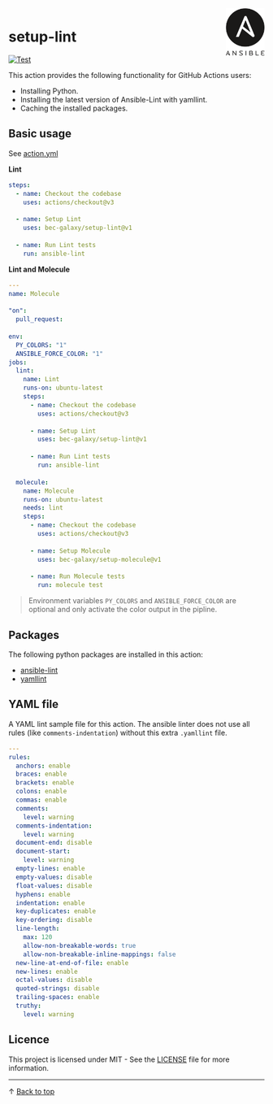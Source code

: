 <img align="right" width="15%" src="docs/ansible-logo.svg" alt="ansible logo"/>

# setup-lint

[![Test](https://github.com/bec-galaxy/setup-lint/actions/workflows/test.yml/badge.svg)](https://github.com/bec-galaxy/setup-lint/actions/workflows/test.yml)

This action provides the following functionality for GitHub Actions users:

- Installing Python.
- Installing the latest version of Ansible-Lint with yamllint.
- Caching the installed packages.

## Basic usage

See [action.yml](action.yml)

**Lint**
```yaml
steps:
  - name: Checkout the codebase
    uses: actions/checkout@v3

  - name: Setup Lint
    uses: bec-galaxy/setup-lint@v1

  - name: Run Lint tests
    run: ansible-lint
```

**Lint and Molecule**

```yaml
---
name: Molecule

"on":
  pull_request:

env:
  PY_COLORS: "1"
  ANSIBLE_FORCE_COLOR: "1"
jobs:
  lint:
    name: Lint
    runs-on: ubuntu-latest
    steps:
      - name: Checkout the codebase
        uses: actions/checkout@v3

      - name: Setup Lint
        uses: bec-galaxy/setup-lint@v1

      - name: Run Lint tests
        run: ansible-lint

  molecule:
    name: Molecule
    runs-on: ubuntu-latest
    needs: lint
    steps:
      - name: Checkout the codebase
        uses: actions/checkout@v3

      - name: Setup Molecule
        uses: bec-galaxy/setup-molecule@v1

      - name: Run Molecule tests
        run: molecule test
```

> Environment variables `PY_COLORS` and `ANSIBLE_FORCE_COLOR` are optional and only activate the color output in the pipline.

## Packages

The following python packages are installed in this action:

- [ansible-lint](https://pypi.org/project/ansible-lint/)
- [yamllint](https://pypi.org/project/yamllint/)

## YAML file

A YAML lint sample file for this action. The ansible linter does not use all rules (like `comments-indentation`) without this extra `.yamllint` file.

```yaml
---
rules:
  anchors: enable
  braces: enable
  brackets: enable
  colons: enable
  commas: enable
  comments:
    level: warning
  comments-indentation:
    level: warning
  document-end: disable
  document-start:
    level: warning
  empty-lines: enable
  empty-values: disable
  float-values: disable
  hyphens: enable
  indentation: enable
  key-duplicates: enable
  key-ordering: disable
  line-length:
    max: 120
    allow-non-breakable-words: true
    allow-non-breakable-inline-mappings: false
  new-line-at-end-of-file: enable
  new-lines: enable
  octal-values: disable
  quoted-strings: disable
  trailing-spaces: enable
  truthy:
    level: warning
```

## Licence

This project is licensed under MIT - See the [LICENSE](LICENSE) file for more information.

---

&uarr; [Back to top](#)